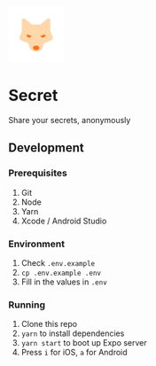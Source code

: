 <img src="./assets/img/icon.png" height="100" width="100" />

# Secret

Share your secrets, anonymously

## Development

### Prerequisites

1. Git
1. Node
1. Yarn
1. Xcode / Android Studio

### Environment

1. Check `.env.example`
1. `cp .env.example .env`
1. Fill in the values in `.env`

### Running

1. Clone this repo
1. `yarn` to install dependencies
1. `yarn start` to boot up Expo server
1. Press `i` for iOS, `a` for Android
